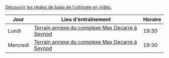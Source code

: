 [Découvrir les règles de base de l'ultimate en vidéo.](https://www.youtube.com/watch?v=6WcBqjnqbac)

| Jour     | Lieu d'entraînement                                                                          |Horaire|
|----------|----------------------------------------------------------------------------------------------|-------|
| Lundi    | [Terrain annexe du complexe Max Decarre à Seynod](https://maps.app.goo.gl/6a3esDQsYpAZMHDC9)     |19:30|
| Mercredi | [Terrain annexe du complexe Max Decarre à Seynod](https://maps.app.goo.gl/6a3esDQsYpAZMHDC9) |19:30|

